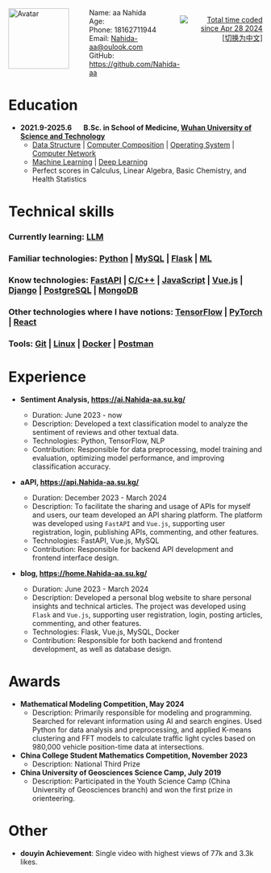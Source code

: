 <script>
    function calculateAge(birthday) {
        const birthDate = new Date(birthday);
        const today = new Date();
        let age = today.getFullYear() - birthDate.getFullYear();
        const monthDifference = today.getMonth() - birthDate.getMonth();
        if (monthDifference < 0 || (monthDifference === 0 && today.getDate() < birthDate.getDate())) {
            age--;
        }
        return age;
    }

    document.addEventListener("DOMContentLoaded", function() {
        const ageElement = document.getElementById("age");
        const birthday = "2002-11-10";
        ageElement.textContent = `Age: ${calculateAge(birthday)}`;
    });
</script>
<div style="display: flex;">
  <img src="https://avatars.githubusercontent.com/u/96083926?v=4" alt="Avatar" width="120" style="margin-right: 40px;" />
  <ul style="list-style-type: none; padding: 0; margin: 0;">
    <li> Name: aa Nahida</li>
    <li id="age">Age: </li>
    <li> Phone: 18162711944</li>
    <li> Email: <a href="mailto:Nahida-aa@oulook.com">Nahida-aa@oulook.com</a></li>
    <li> GitHub: <a href="https://github.com/Nahida-aa">https://github.com/Nahida-aa</a></li>
  </ul>
  <p style="text-align: right;">
    <a href="https://wakatime.com/@5e13fdf2-a670-4afa-b581-82c3534b9c91"><img src="https://wakatime.com/badge/user/5e13fdf2-a670-4afa-b581-82c3534b9c91.svg" alt="Total time coded since Apr 28 2024" /></a><br />
    <a href='https://nahida-aa.org.edu.kg/resume/index.cn.html'">[切换为中文]</a>
  </p>
</div>

# Education

- **2021.9-2025.6 &nbsp; &nbsp; &nbsp; B.Sc. in School of Medicine, [Wuhan University of Science and Technology](https://www.wust.edu.cn/)**
  - [Data Structure](https://github.com/Nahida-aa/Data-Structure) | [Computer Composition](https://github.com/Nahida-aa/Computer_Composition) | [Operating System](https://github.com/Nahida-aa/OS) | [Computer Network](https://github.com/Nahida-aa/Computer-Network)
  - [Machine Learning](https://github.com/Nahida-aa/ML) | [Deep Learning](https://github.com/Nahida-aa/DL)
  - Perfect scores in Calculus, Linear Algebra, Basic Chemistry, and Health Statistics

# Technical skills

### Currently learning: [LLM](https://github.com/Nahida-aa/LLM)

### Familiar technologies: [Python](https://github.com/Nahida-aa/Python) | [MySQL](https://github.com/Nahida-aa/DBMS) | [Flask](https://github.com/Nahida-aa/PyWeb) | [ML](https://github.com/Nahida-aa/ML)

### Know technologies: [FastAPI](https://github.com/Nahida-aa/PyWeb) | [C/C++](https://github.com/Nahida-aa/OS) | [JavaScript](https://github.com/Nahida-aa/Computer-Network) | [Vue.js](https://github.com/Nahida-aa/TS) | [Django](https://github.com/Nahida-aa/PyWeb) | [PostgreSQL](https://github.com/Nahida-aa/DBMS) | [MongoDB](https://github.com/Nahida-aa/DBMS)

### Other technologies where I have notions: [TensorFlow](https://github.com/Nahida-aa/AI) | [PyTorch](https://github.com/Nahida-aa/AI) | [React](https://github.com/Nahida-aa/TS)

### Tools: [Git](https://github.com/Nahida-aa/Data-Structure) | [Linux](https://github.com/Nahida-aa/OS) | [Docker](https://github.com/Nahida-aa/Docker) | [Postman](https://github.com/Nahida-aa/API)

# Experience

- **Sentiment Analysis, <https://ai.Nahida-aa.su.kg/>**
  - Duration: June 2023 - now
  - Description: Developed a text classification model to analyze the sentiment of reviews and other textual data.
  - Technologies: Python, TensorFlow, NLP
  - Contribution: Responsible for data preprocessing, model training and evaluation, optimizing model performance, and improving classification accuracy.

- **aAPI, <https://api.Nahida-aa.su.kg/>**
  - Duration: December 2023 - March 2024
  - Description: To facilitate the sharing and usage of APIs for myself and users, our team developed an API sharing platform. The platform was developed using `FastAPI` and `Vue.js`, supporting user registration, login, publishing APIs, commenting, and other features.
  - Technologies: FastAPI, Vue.js, MySQL
  - Contribution: Responsible for backend API development and frontend interface design.

- **blog, <https://home.Nahida-aa.su.kg/>**
  - Duration: June 2023 - March 2024
  - Description: Developed a personal blog website to share personal insights and technical articles. The project was developed using `Flask` and `Vue.js`, supporting user registration, login, posting articles, commenting, and other features.
  - Technologies: Flask, Vue.js, MySQL, Docker
  - Contribution: Responsible for both backend and frontend development, as well as database design.

# Awards

- **Mathematical Modeling Competition, May 2024**
  - Description: Primarily responsible for modeling and programming. Searched for relevant information using AI and search engines. Used Python for data analysis and preprocessing, and applied K-means clustering and FFT models to calculate traffic light cycles based on 980,000 vehicle position-time data at intersections.
- **China College Student Mathematics Competition, November 2023**
  - Description: National Third Prize
- **China University of Geosciences Science Camp, July 2019**
  - Description: Participated in the Youth Science Camp (China University of Geosciences branch) and won the first prize in orienteering.

# Other

- **douyin Achievement**: Single video with highest views of 77k and 3.3k likes.
